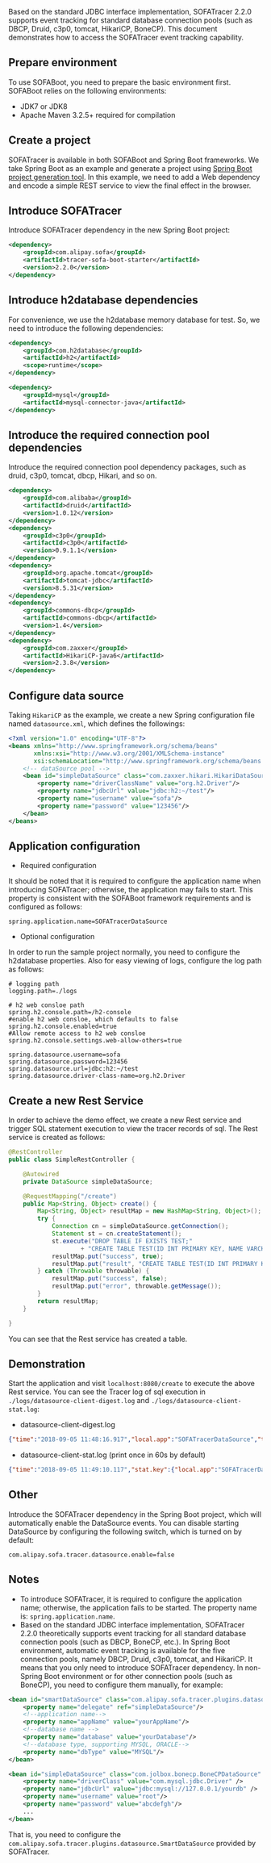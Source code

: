  Based on the standard JDBC interface implementation, SOFATracer 2.2.0 supports event tracking for standard database connection pools (such as DBCP, Druid, c3p0, tomcat, HikariCP, BoneCP). This document demonstrates how to access the SOFATracer event tracking capability.

## Prepare environment
To use SOFABoot, you need to prepare the basic environment first. SOFABoot relies on the following environments:

+ JDK7 or JDK8
+ Apache Maven 3.2.5+ required for compilation

## Create a project
SOFATracer is available in both SOFABoot and Spring Boot frameworks. We take Spring Boot as an example and generate a project using [Spring Boot project generation tool](https://start.spring.io/). In this example, we need to add a Web dependency and encode a simple REST service to view the final effect in the browser.

## Introduce SOFATracer
Introduce SOFATracer dependency in the new Spring Boot project:
```xml
<dependency>
	<groupId>com.alipay.sofa</groupId>
	<artifactId>tracer-sofa-boot-starter</artifactId>
	<version>2.2.0</version>
</dependency>
```

## Introduce h2database dependencies
For convenience, we use the h2database memory database for test. So, we need to introduce the following dependencies:
```xml
<dependency>
	<groupId>com.h2database</groupId>
	<artifactId>h2</artifactId>
	<scope>runtime</scope>
</dependency>

<dependency>
	<groupId>mysql</groupId>
	<artifactId>mysql-connector-java</artifactId>
</dependency>
```

## Introduce the required connection pool dependencies
Introduce the required connection pool dependency packages, such as druid, c3p0, tomcat, dbcp, Hikari, and so on.
```xml
<dependency>
	<groupId>com.alibaba</groupId>
	<artifactId>druid</artifactId>
	<version>1.0.12</version>
</dependency>
<dependency>
	<groupId>c3p0</groupId>
	<artifactId>c3p0</artifactId>
	<version>0.9.1.1</version>
</dependency>
<dependency>
	<groupId>org.apache.tomcat</groupId>
	<artifactId>tomcat-jdbc</artifactId>
	<version>8.5.31</version>
</dependency>
<dependency>
	<groupId>commons-dbcp</groupId>
	<artifactId>commons-dbcp</artifactId>
	<version>1.4</version>
</dependency>
<dependency>
	<groupId>com.zaxxer</groupId>
	<artifactId>HikariCP-java6</artifactId>
	<version>2.3.8</version>
</dependency>
```

## Configure data source
Taking `HikariCP` as the example, we create a new  Spring configuration file named `datasource.xml`, which defines the followings:
```xml
<?xml version="1.0" encoding="UTF-8"?>
<beans xmlns="http://www.springframework.org/schema/beans"
       xmlns:xsi="http://www.w3.org/2001/XMLSchema-instance"
       xsi:schemaLocation="http://www.springframework.org/schema/beans http://www.springframework.org/schema/beans/spring-beans.xsd">
    <!-- dataSource pool -->
    <bean id="simpleDataSource" class="com.zaxxer.hikari.HikariDataSource" destroy-method="close" primary="true">
        <property name="driverClassName" value="org.h2.Driver"/>
        <property name="jdbcUrl" value="jdbc:h2:~/test"/>
        <property name="username" value="sofa"/>
        <property name="password" value="123456"/>
    </bean>
</beans>
```

## Application configuration
+ Required configuration

It should be noted that it is required to configure the application name when introducing SOFATracer; otherwise, the application may fails to start. This property is consistent with the SOFABoot framework requirements and is configured as follows:
```properties
spring.application.name=SOFATracerDataSource
```

+ Optional configuration

In order to run the sample project normally, you need to configure the h2database properties. Also for easy viewing of logs, configure the log path as follows:
```properties
# logging path
logging.path=./logs

# h2 web consloe path
spring.h2.console.path=/h2-console
#enable h2 web consloe, which defaults to false
spring.h2.console.enabled=true
#Allow remote access to h2 web consloe
spring.h2.console.settings.web-allow-others=true

spring.datasource.username=sofa
spring.datasource.password=123456
spring.datasource.url=jdbc:h2:~/test
spring.datasource.driver-class-name=org.h2.Driver
```

## Create a new Rest Service
In order to achieve the demo effect, we create a new Rest service and trigger SQL statement execution to view the tracer records of sql. The Rest service is created as follows:

```java
@RestController
public class SimpleRestController {

    @Autowired
    private DataSource simpleDataSource;

    @RequestMapping("/create")
    public Map<String, Object> create() {
        Map<String, Object> resultMap = new HashMap<String, Object>();
        try {
            Connection cn = simpleDataSource.getConnection();
            Statement st = cn.createStatement();
            st.execute("DROP TABLE IF EXISTS TEST;"
                    + "CREATE TABLE TEST(ID INT PRIMARY KEY, NAME VARCHAR(255));");
            resultMap.put("success", true);
            resultMap.put("result", "CREATE TABLE TEST(ID INT PRIMARY KEY, NAME VARCHAR(255))");
        } catch (Throwable throwable) {
            resultMap.put("success", false);
            resultMap.put("error", throwable.getMessage());
        }
        return resultMap;
    }

}
```

You can see that the Rest service has created a table.

## Demonstration
Start the application and visit `localhost:8080/create` to execute the above Rest service. You can see the Tracer log of sql execution in `./logs/datasource-client-digest.log` and `./logs/datasource-client-stat.log`:
+ datasource-client-digest.log
```json
{"time":"2018-09-05 11:48:16.917","local.app":"SOFATracerDataSource","traceId":"1e323a031536119296795100182779","spanId":"0.1.2","database.name":"test","sql":"DROP TABLE IF EXISTS TEST;CREATE TABLE TEST(ID INT PRIMARY KEY%2C NAME VARCHAR(255));","result.code":"success","total.time":"103ms","connection.establish.span":"92ms","db.execute.cost":"8ms","database.type":"h2","database.endpoint":"jdbc:h2:~/test:-1","current.thread.name":"http-nio-8080-exec-1","baggage":""}
```

+ datasource-client-stat.log (print once in 60s by default)
```json
{"time":"2018-09-05 11:49:10.117","stat.key":{"local.app":"SOFATracerDataSource","database.name":"test"},"count":1,"total.cost.milliseconds":103,"success":"true","load.test":"F"}
```

## Other
Introduce the SOFATracer dependency in the Spring Boot project, which will automatically enable the DataSource events. You can disable starting DataSource by configuring the following switch, which is turned on by default:
```properties
com.alipay.sofa.tracer.datasource.enable=false
```

## Notes
+ To introduce SOFATracer, it is required to configure the application name; otherwise, the application fails to be started. The property name is: `spring.application.name`.
+ Based on the standard JDBC interface implementation, SOFATracer 2.2.0 theoretically supports event tracking for all standard database connection pools (such as DBCP, BoneCP, etc.). In Spring Boot environment, automatic event tracking is available for the five connection pools, namely DBCP, Druid, c3p0, tomcat, and HikariCP. It means that you only need to introduce SOFATracer dependency. In non-Spring Boot environment or for other connection pools (such as BoneCP), you need to configure them manually, for example:
```xml
<bean id="smartDataSource" class="com.alipay.sofa.tracer.plugins.datasource.SmartDataSource" init-method="init">
    <property name="delegate" ref="simpleDataSource"/>
    <!--application name-->
    <property name="appName" value="yourAppName"/>
    <!--database name -->
    <property name="database" value="yourDatabase"/>
    <!--database type, supporting MYSQL, ORACLE-->
    <property name="dbType" value="MYSQL"/>
</bean>

<bean id="simpleDataSource" class="com.jolbox.bonecp.BoneCPDataSource" destroy-method="close">
    <property name="driverClass" value="com.mysql.jdbc.Driver" />
    <property name="jdbcUrl" value="jdbc:mysql://127.0.0.1/yourdb" />
    <property name="username" value="root"/>
    <property name="password" value="abcdefgh"/>
    ...
</bean>
```

That is, you need to configure the `com.alipay.sofa.tracer.plugins.datasource.SmartDataSource` provided by SOFATracer.